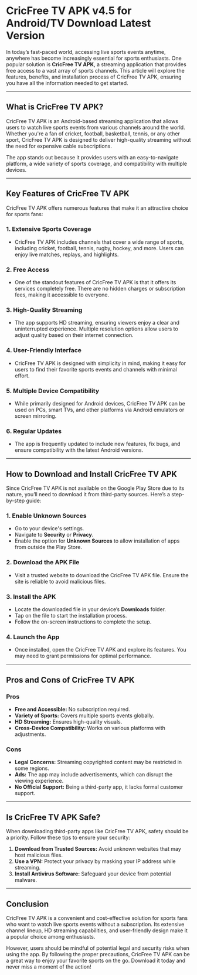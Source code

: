 # CricFree TV APK v4.5 for Android/TV Download Latest Version

In today’s fast-paced world, accessing live sports events anytime, anywhere has become increasingly essential for sports enthusiasts. One popular solution is **CricFree TV APK**, a streaming application that provides free access to a vast array of sports channels. This article will explore the features, benefits, and installation process of CricFree TV APK, ensuring you have all the information needed to get started.

---

## What is CricFree TV APK?

CricFree TV APK is an Android-based streaming application that allows users to watch live sports events from various channels around the world. Whether you're a fan of cricket, football, basketball, tennis, or any other sport, CricFree TV APK is designed to deliver high-quality streaming without the need for expensive cable subscriptions.

The app stands out because it provides users with an easy-to-navigate platform, a wide variety of sports coverage, and compatibility with multiple devices. 

---

## Key Features of CricFree TV APK

CricFree TV APK offers numerous features that make it an attractive choice for sports fans:

### 1. **Extensive Sports Coverage**
   - CricFree TV APK includes channels that cover a wide range of sports, including cricket, football, tennis, rugby, hockey, and more. Users can enjoy live matches, replays, and highlights.

### 2. **Free Access**
   - One of the standout features of CricFree TV APK is that it offers its services completely free. There are no hidden charges or subscription fees, making it accessible to everyone.

### 3. **High-Quality Streaming**
   - The app supports HD streaming, ensuring viewers enjoy a clear and uninterrupted experience. Multiple resolution options allow users to adjust quality based on their internet connection.

### 4. **User-Friendly Interface**
   - CricFree TV APK is designed with simplicity in mind, making it easy for users to find their favorite sports events and channels with minimal effort.

### 5. **Multiple Device Compatibility**
   - While primarily designed for Android devices, CricFree TV APK can be used on PCs, smart TVs, and other platforms via Android emulators or screen mirroring.

### 6. **Regular Updates**
   - The app is frequently updated to include new features, fix bugs, and ensure compatibility with the latest Android versions.

---

## How to Download and Install CricFree TV APK

Since CricFree TV APK is not available on the Google Play Store due to its nature, you’ll need to download it from third-party sources. Here’s a step-by-step guide:

### 1. **Enable Unknown Sources**
   - Go to your device's settings.
   - Navigate to **Security** or **Privacy**.
   - Enable the option for **Unknown Sources** to allow installation of apps from outside the Play Store.

### 2. **Download the APK File**
   - Visit a trusted website to download the CricFree TV APK file. Ensure the site is reliable to avoid malicious files.

### 3. **Install the APK**
   - Locate the downloaded file in your device’s **Downloads** folder.
   - Tap on the file to start the installation process.
   - Follow the on-screen instructions to complete the setup.

### 4. **Launch the App**
   - Once installed, open the CricFree TV APK and explore its features. You may need to grant permissions for optimal performance.

---

## Pros and Cons of CricFree TV APK

### Pros
- **Free and Accessible:** No subscription required.
- **Variety of Sports:** Covers multiple sports events globally.
- **HD Streaming:** Ensures high-quality visuals.
- **Cross-Device Compatibility:** Works on various platforms with adjustments.

### Cons
- **Legal Concerns:** Streaming copyrighted content may be restricted in some regions.
- **Ads:** The app may include advertisements, which can disrupt the viewing experience.
- **No Official Support:** Being a third-party app, it lacks formal customer support.

---

## Is CricFree TV APK Safe?

When downloading third-party apps like CricFree TV APK, safety should be a priority. Follow these tips to ensure your security:
1. **Download from Trusted Sources:** Avoid unknown websites that may host malicious files.
2. **Use a VPN:** Protect your privacy by masking your IP address while streaming.
3. **Install Antivirus Software:** Safeguard your device from potential malware.

---

## Conclusion

CricFree TV APK is a convenient and cost-effective solution for sports fans who want to watch live sports events without a subscription. Its extensive channel lineup, HD streaming capabilities, and user-friendly design make it a popular choice among enthusiasts.

However, users should be mindful of potential legal and security risks when using the app. By following the proper precautions, CricFree TV APK can be a great way to enjoy your favorite sports on the go. Download it today and never miss a moment of the action!

